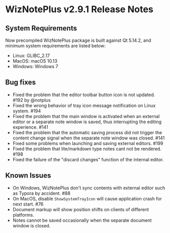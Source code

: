 # WizNotePlus v2.9.1 Release Notes

## System Requirements

Now precompiled WizNotePlus package is built against Qt 5.14.2, and minimum system requirements are listed below:

* Linux: GLIBC_2.17
* MacOS: macOS 10.13
* Windows: Windows 7

## Bug fixes

* Fixed the problem that the editor toolbar button icon is not updated. #192 by @notplus
* Fixed the wrong behavior of tray icon message notification on Linux system. #194
* Fixed the problem that the main window is activated when an external editor or a separate note window is saved, thus interrupting the editing experience. #141
* Fixed the problem that the automatic saving process did not trigger the content change signal when the separate note window was closed. #141
* Fixed some problems when launching and saving external editors. #199
* Fixed the problem that lite/markdown type notes cant not be rendered. #198
* Fixed the failure of the "discard changes" function of the internal editor.

## Known Issues

* On Windows, WizNotePlus don't sync contents with external editor such as Typora by accident. #88
* On MacOS, disable `ShowSystemTrayIcon` will cause application crash for next start. #76
* Document markup will show position shifts on clients of different platforms.
* Notes cannot be saved occasionally when the separate document window is closed.
